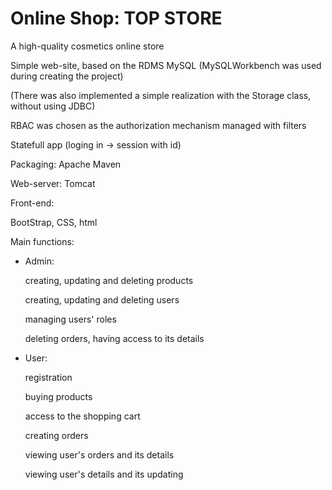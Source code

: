 # Online Shop: TOP STORE

A high-quality cosmetics online store

Simple web-site, based on the RDMS MySQL (MySQLWorkbench was used during creating the project)

(There was also implemented a simple realization with the Storage class, without using JDBC)

RBAC was chosen as the authorization mechanism managed with filters

Statefull app (loging in -> session with id)

Packaging: Apache Maven

Web-server: Tomcat
 
Front-end:

BootStrap, CSS, html

Main functions:

- Admin:

  creating, updating and deleting products
  
  creating, updating and deleting users
  
  managing users' roles
  
  deleting orders, having access to its details
  
- User:

  registration
  
  buying products
  
  access to the shopping cart
  
  creating orders
  
  viewing user's orders and its details
  
  viewing user's details and its updating
